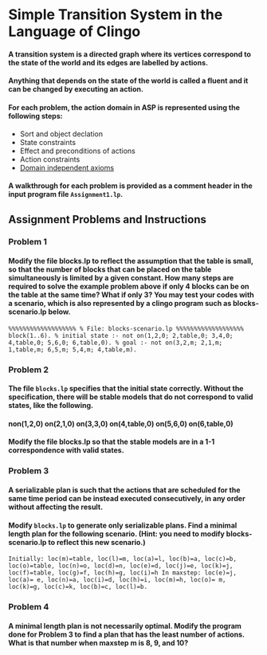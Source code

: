 # Simple Transition System in the Language of Clingo
#### A transition system is a directed graph where its vertices correspond to the state of the world and its edges are labelled by actions.

#### Anything that depends on the state of the world is called a **fluent** and it can be changed by executing an **action**.

#### For each problem, the action domain in ASP is represented using the following steps:
- Sort and object declation
- State constraints
- Effect and preconditions of actions
- Action constraints
- [Domain independent axioms](https://www.kocseaa.org/home/static_html/symposium09/slides/Friday%201%20-%20AI%20Vision/Joohyung%20Lee.pdf)

#### A walkthrough for each problem is provided as a comment header in the input program file `Assignment1.lp`. 

## Assignment Problems and Instructions

### Problem 1
#### Modify the file blocks.lp to reflect the assumption that the table is small, so that the number of blocks that can be placed on the table simultaneously is limited by a given constant. How many steps are required to solve the example problem above if only 4 blocks can be on the table at the same time? What if only 3? You may test your codes with a scenario, which is also represented by a clingo program such as blocks-scenario.lp below.
`
%%%%%%%%%%%%%%%%%%%
% File: blocks-scenario.lp
%%%%%%%%%%%%%%%%%%%
block(1..6).
% initial state
:- not on(1,2,0; 2,table,0; 3,4,0; 4,table,0; 5,6,0; 6,table,0).
% goal
:- not on(3,2,m; 2,1,m; 1,table,m; 6,5,m; 5,4,m; 4,table,m).
`

### Problem 2
#### The file `blocks.lp` specifies that the initial state correctly. Without the specification, there will be stable models that do not correspond to valid states, like the following. 
#### non(1,2,0) on(2,1,0) on(3,3,0) on(4,table,0) on(5,6,0) on(6,table,0)
#### Modify the file blocks.lp so that the stable models are in a 1-1 correspondence with valid states.

### Problem 3
#### A serializable plan is such that the actions that are scheduled for the same time period can be instead executed consecutively, in any order without affecting the result.
#### Modify `blocks.lp` to generate only serializable plans. Find a minimal length plan for the following scenario. (Hint: you need to modify blocks-scenario.lp to reflect this new scenario.)
`
Initially:
loc(m)=table, loc(l)=m, loc(a)=l, loc(b)=a, loc(c)=b,
loc(o)=table, loc(n)=o, loc(d)=n, loc(e)=d, loc(j)=e,
loc(k)=j, loc(f)=table, loc(g)=f, loc(h)=g, loc(i)=h
In maxstep:
loc(e)=j, loc(a)= e, loc(n)=a, loc(i)=d, loc(h)=i,
loc(m)=h, loc(o)= m, loc(k)=g, loc(c)=k, loc(b)=c,
loc(l)=b.
`
### Problem 4
#### A minimal length plan is not necessarily optimal. Modify the program done for Problem 3 to find a plan that has the least number of actions. What is that number when maxstep m is 8, 9, and 10?